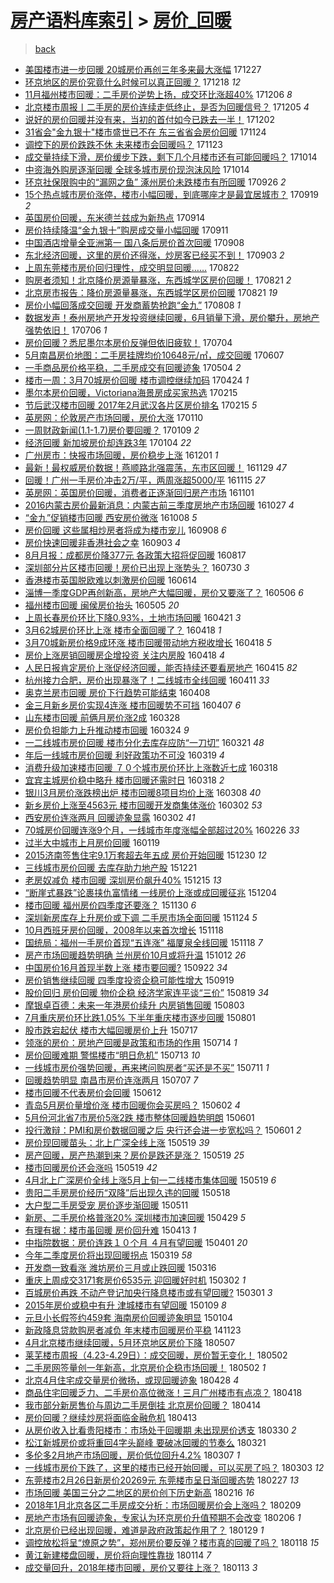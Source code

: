 [房产语料库索引](../../README.md)  > [房价_回暖](房价_回暖.md)
====
> [back](../README.md)

- [美国楼市进一步回暖 20城房价再创三年多来最大涨幅](http://jkwz.applinzi.com/ittc/7051547856240903184.html#%E7%BE%8E%E5%9B%BD%E6%A5%BC%E5%B8%82%E8%BF%9B%E4%B8%80%E6%AD%A5%E5%9B%9E%E6%9A%96+20%E5%9F%8E%E6%88%BF%E4%BB%B7%E5%86%8D%E5%88%9B%E4%B8%89%E5%B9%B4%E5%A4%9A%E6%9D%A5%E6%9C%80%E5%A4%A7%E6%B6%A8%E5%B9%85) 171227  
- [环京地区的房价究竟什么时候可以真正回暖？](http://jkwz.applinzi.com/ittc/7048349145239127057.html#%E7%8E%AF%E4%BA%AC%E5%9C%B0%E5%8C%BA%E7%9A%84%E6%88%BF%E4%BB%B7%E7%A9%B6%E7%AB%9F%E4%BB%80%E4%B9%88%E6%97%B6%E5%80%99%E5%8F%AF%E4%BB%A5%E7%9C%9F%E6%AD%A3%E5%9B%9E%E6%9A%96%EF%BC%9F) 171218 *12* 
- [11月福州楼市回暖：二手房价逆势上扬，成交环比涨超40%](http://jkwz.applinzi.com/ittc/7043907011450766352.html#11%E6%9C%88%E7%A6%8F%E5%B7%9E%E6%A5%BC%E5%B8%82%E5%9B%9E%E6%9A%96%EF%BC%9A%E4%BA%8C%E6%89%8B%E6%88%BF%E4%BB%B7%E9%80%86%E5%8A%BF%E4%B8%8A%E6%89%AC%EF%BC%8C%E6%88%90%E4%BA%A4%E7%8E%AF%E6%AF%94%E6%B6%A8%E8%B6%8540%25) 171206 *8* 
- [北京楼市周报丨二手房的房价连续走低终止，是否为回暖信号？](http://jkwz.applinzi.com/ittc/7043621787491894288.html#%E5%8C%97%E4%BA%AC%E6%A5%BC%E5%B8%82%E5%91%A8%E6%8A%A5%E4%B8%A8%E4%BA%8C%E6%89%8B%E6%88%BF%E7%9A%84%E6%88%BF%E4%BB%B7%E8%BF%9E%E7%BB%AD%E8%B5%B0%E4%BD%8E%E7%BB%88%E6%AD%A2%EF%BC%8C%E6%98%AF%E5%90%A6%E4%B8%BA%E5%9B%9E%E6%9A%96%E4%BF%A1%E5%8F%B7%EF%BC%9F) 171205 *4* 
- [说好的房价回暖并没有来，当初的首付如今已跌去一半！](http://jkwz.applinzi.com/ittc/7042539379828982801.html#%E8%AF%B4%E5%A5%BD%E7%9A%84%E6%88%BF%E4%BB%B7%E5%9B%9E%E6%9A%96%E5%B9%B6%E6%B2%A1%E6%9C%89%E6%9D%A5%EF%BC%8C%E5%BD%93%E5%88%9D%E7%9A%84%E9%A6%96%E4%BB%98%E5%A6%82%E4%BB%8A%E5%B7%B2%E8%B7%8C%E5%8E%BB%E4%B8%80%E5%8D%8A%EF%BC%81) 171202  
- [31省会&quot;金九银十&quot;楼市盛世已不在 东三省省会房价回暖](http://jkwz.applinzi.com/ittc/7039442569589687313.html#31%E7%9C%81%E4%BC%9A%26quot%3B%E9%87%91%E4%B9%9D%E9%93%B6%E5%8D%81%26quot%3B%E6%A5%BC%E5%B8%82%E7%9B%9B%E4%B8%96%E5%B7%B2%E4%B8%8D%E5%9C%A8+%E4%B8%9C%E4%B8%89%E7%9C%81%E7%9C%81%E4%BC%9A%E6%88%BF%E4%BB%B7%E5%9B%9E%E6%9A%96) 171124  
- [调控下的房价跌跌不休 未来楼市会回暖吗？](http://jkwz.applinzi.com/ittc/7039067885845087248.html#%E8%B0%83%E6%8E%A7%E4%B8%8B%E7%9A%84%E6%88%BF%E4%BB%B7%E8%B7%8C%E8%B7%8C%E4%B8%8D%E4%BC%91+%E6%9C%AA%E6%9D%A5%E6%A5%BC%E5%B8%82%E4%BC%9A%E5%9B%9E%E6%9A%96%E5%90%97%EF%BC%9F) 171123  
- [成交量持续下滑，房价缓步下跌，剩下几个月楼市还有可能回暖吗？](http://jkwz.applinzi.com/ittc/7024337933233030161.html#%E6%88%90%E4%BA%A4%E9%87%8F%E6%8C%81%E7%BB%AD%E4%B8%8B%E6%BB%91%EF%BC%8C%E6%88%BF%E4%BB%B7%E7%BC%93%E6%AD%A5%E4%B8%8B%E8%B7%8C%EF%BC%8C%E5%89%A9%E4%B8%8B%E5%87%A0%E4%B8%AA%E6%9C%88%E6%A5%BC%E5%B8%82%E8%BF%98%E6%9C%89%E5%8F%AF%E8%83%BD%E5%9B%9E%E6%9A%96%E5%90%97%EF%BC%9F) 171014  
- [中资海外购房逐渐回暖 全球多城市房价现泡沫风险](http://jkwz.applinzi.com/ittc/7024214206033953809.html#%E4%B8%AD%E8%B5%84%E6%B5%B7%E5%A4%96%E8%B4%AD%E6%88%BF%E9%80%90%E6%B8%90%E5%9B%9E%E6%9A%96+%E5%85%A8%E7%90%83%E5%A4%9A%E5%9F%8E%E5%B8%82%E6%88%BF%E4%BB%B7%E7%8E%B0%E6%B3%A1%E6%B2%AB%E9%A3%8E%E9%99%A9) 171014  
- [环京社保限购中的“漏网之鱼” 涿州房价未跌楼市有所回暖](http://jkwz.applinzi.com/ittc/7017553114998244369.html#%E7%8E%AF%E4%BA%AC%E7%A4%BE%E4%BF%9D%E9%99%90%E8%B4%AD%E4%B8%AD%E7%9A%84%E2%80%9C%E6%BC%8F%E7%BD%91%E4%B9%8B%E9%B1%BC%E2%80%9D+%E6%B6%BF%E5%B7%9E%E6%88%BF%E4%BB%B7%E6%9C%AA%E8%B7%8C%E6%A5%BC%E5%B8%82%E6%9C%89%E6%89%80%E5%9B%9E%E6%9A%96) 170926 *2* 
- [15个热点城市房价涨停，楼市小幅回暖，到底哪座才是最宜居城市？](http://jkwz.applinzi.com/ittc/7015078651652211729.html#15%E4%B8%AA%E7%83%AD%E7%82%B9%E5%9F%8E%E5%B8%82%E6%88%BF%E4%BB%B7%E6%B6%A8%E5%81%9C%EF%BC%8C%E6%A5%BC%E5%B8%82%E5%B0%8F%E5%B9%85%E5%9B%9E%E6%9A%96%EF%BC%8C%E5%88%B0%E5%BA%95%E5%93%AA%E5%BA%A7%E6%89%8D%E6%98%AF%E6%9C%80%E5%AE%9C%E5%B1%85%E5%9F%8E%E5%B8%82%EF%BC%9F) 170919 *2* 
- [英国房价回暖，东米德兰兹成为新热点](http://jkwz.applinzi.com/ittc/7013168920079631376.html#%E8%8B%B1%E5%9B%BD%E6%88%BF%E4%BB%B7%E5%9B%9E%E6%9A%96%EF%BC%8C%E4%B8%9C%E7%B1%B3%E5%BE%B7%E5%85%B0%E5%85%B9%E6%88%90%E4%B8%BA%E6%96%B0%E7%83%AD%E7%82%B9) 170914  
- [房价持续降温“金九银十”购房成交量小幅回暖](http://jkwz.applinzi.com/ittc/7012083727621162001.html#%E6%88%BF%E4%BB%B7%E6%8C%81%E7%BB%AD%E9%99%8D%E6%B8%A9%E2%80%9C%E9%87%91%E4%B9%9D%E9%93%B6%E5%8D%81%E2%80%9D%E8%B4%AD%E6%88%BF%E6%88%90%E4%BA%A4%E9%87%8F%E5%B0%8F%E5%B9%85%E5%9B%9E%E6%9A%96) 170911  
- [中国酒店增量全亚洲第一 国八条后房价首次回暖](http://jkwz.applinzi.com/ittc/7010929526975234832.html#%E4%B8%AD%E5%9B%BD%E9%85%92%E5%BA%97%E5%A2%9E%E9%87%8F%E5%85%A8%E4%BA%9A%E6%B4%B2%E7%AC%AC%E4%B8%80+%E5%9B%BD%E5%85%AB%E6%9D%A1%E5%90%8E%E6%88%BF%E4%BB%B7%E9%A6%96%E6%AC%A1%E5%9B%9E%E6%9A%96) 170908  
- [东北经济回暖，这里的房价还得涨，炒房客已经买不到！](http://jkwz.applinzi.com/ittc/7009186218791928849.html#%E4%B8%9C%E5%8C%97%E7%BB%8F%E6%B5%8E%E5%9B%9E%E6%9A%96%EF%BC%8C%E8%BF%99%E9%87%8C%E7%9A%84%E6%88%BF%E4%BB%B7%E8%BF%98%E5%BE%97%E6%B6%A8%EF%BC%8C%E7%82%92%E6%88%BF%E5%AE%A2%E5%B7%B2%E7%BB%8F%E4%B9%B0%E4%B8%8D%E5%88%B0%EF%BC%81) 170903 *2* 
- [上周东莞楼市房价回归理性，成交明显回暖……](http://jkwz.applinzi.com/ittc/7004456074579804945.html#%E4%B8%8A%E5%91%A8%E4%B8%9C%E8%8E%9E%E6%A5%BC%E5%B8%82%E6%88%BF%E4%BB%B7%E5%9B%9E%E5%BD%92%E7%90%86%E6%80%A7%EF%BC%8C%E6%88%90%E4%BA%A4%E6%98%8E%E6%98%BE%E5%9B%9E%E6%9A%96%E2%80%A6%E2%80%A6) 170822  
- [购房者须知！北京降价房源量暴涨，东西城学区房价回暖！](http://jkwz.applinzi.com/ittc/7004369743421899792.html#%E8%B4%AD%E6%88%BF%E8%80%85%E9%A1%BB%E7%9F%A5%EF%BC%81%E5%8C%97%E4%BA%AC%E9%99%8D%E4%BB%B7%E6%88%BF%E6%BA%90%E9%87%8F%E6%9A%B4%E6%B6%A8%EF%BC%8C%E4%B8%9C%E8%A5%BF%E5%9F%8E%E5%AD%A6%E5%8C%BA%E6%88%BF%E4%BB%B7%E5%9B%9E%E6%9A%96%EF%BC%81) 170821 *2* 
- [北京房市报告：降价房源量暴涨，东西城学区房价回暖](http://jkwz.applinzi.com/ittc/7004369195423499281.html#%E5%8C%97%E4%BA%AC%E6%88%BF%E5%B8%82%E6%8A%A5%E5%91%8A%EF%BC%9A%E9%99%8D%E4%BB%B7%E6%88%BF%E6%BA%90%E9%87%8F%E6%9A%B4%E6%B6%A8%EF%BC%8C%E4%B8%9C%E8%A5%BF%E5%9F%8E%E5%AD%A6%E5%8C%BA%E6%88%BF%E4%BB%B7%E5%9B%9E%E6%9A%96) 170821 *19* 
- [房价小幅回落成交回暖 开发商蓄势抢跑“金九”](http://jkwz.applinzi.com/ittc/6999498513380279313.html#%E6%88%BF%E4%BB%B7%E5%B0%8F%E5%B9%85%E5%9B%9E%E8%90%BD%E6%88%90%E4%BA%A4%E5%9B%9E%E6%9A%96+%E5%BC%80%E5%8F%91%E5%95%86%E8%93%84%E5%8A%BF%E6%8A%A2%E8%B7%91%E2%80%9C%E9%87%91%E4%B9%9D%E2%80%9D) 170808 *1* 
- [数据发声！泰州房地产开发投资继续回暖，6月销量下滑，房价攀升，房地产强势依旧！](http://jkwz.applinzi.com/ittc/6987232786959041540.html#%E6%95%B0%E6%8D%AE%E5%8F%91%E5%A3%B0%EF%BC%81%E6%B3%B0%E5%B7%9E%E6%88%BF%E5%9C%B0%E4%BA%A7%E5%BC%80%E5%8F%91%E6%8A%95%E8%B5%84%E7%BB%A7%E7%BB%AD%E5%9B%9E%E6%9A%96%EF%BC%8C6%E6%9C%88%E9%94%80%E9%87%8F%E4%B8%8B%E6%BB%91%EF%BC%8C%E6%88%BF%E4%BB%B7%E6%94%80%E5%8D%87%EF%BC%8C%E6%88%BF%E5%9C%B0%E4%BA%A7%E5%BC%BA%E5%8A%BF%E4%BE%9D%E6%97%A7%EF%BC%81) 170706 *1* 
- [房价回暖？悉尼墨尔本房价反弹但依旧疲软！](http://jkwz.applinzi.com/ittc/6986407889542317061.html#%E6%88%BF%E4%BB%B7%E5%9B%9E%E6%9A%96%EF%BC%9F%E6%82%89%E5%B0%BC%E5%A2%A8%E5%B0%94%E6%9C%AC%E6%88%BF%E4%BB%B7%E5%8F%8D%E5%BC%B9%E4%BD%86%E4%BE%9D%E6%97%A7%E7%96%B2%E8%BD%AF%EF%BC%81) 170704  
- [5月南昌房价地图：二手房挂牌均价10648元/㎡，成交回暖](http://jkwz.applinzi.com/ittc/6976353580716917765.html#5%E6%9C%88%E5%8D%97%E6%98%8C%E6%88%BF%E4%BB%B7%E5%9C%B0%E5%9B%BE%EF%BC%9A%E4%BA%8C%E6%89%8B%E6%88%BF%E6%8C%82%E7%89%8C%E5%9D%87%E4%BB%B710648%E5%85%83%2F%E3%8E%A1%EF%BC%8C%E6%88%90%E4%BA%A4%E5%9B%9E%E6%9A%96) 170607  
- [一手商品房价格平稳，二手房成交有回暖迹象](http://jkwz.applinzi.com/ittc/6963744942399685637.html#%E4%B8%80%E6%89%8B%E5%95%86%E5%93%81%E6%88%BF%E4%BB%B7%E6%A0%BC%E5%B9%B3%E7%A8%B3%EF%BC%8C%E4%BA%8C%E6%89%8B%E6%88%BF%E6%88%90%E4%BA%A4%E6%9C%89%E5%9B%9E%E6%9A%96%E8%BF%B9%E8%B1%A1) 170504 *2* 
- [楼市一周：3月70城房价回暖 楼市调控继续加码](http://jkwz.applinzi.com/ittc/6960045680969122820.html#%E6%A5%BC%E5%B8%82%E4%B8%80%E5%91%A8%EF%BC%9A3%E6%9C%8870%E5%9F%8E%E6%88%BF%E4%BB%B7%E5%9B%9E%E6%9A%96+%E6%A5%BC%E5%B8%82%E8%B0%83%E6%8E%A7%E7%BB%A7%E7%BB%AD%E5%8A%A0%E7%A0%81) 170424 *1* 
- [墨尔本房价回暖，Victoriana海景房成买家热选](http://jkwz.applinzi.com/ittc/6934914781353083908.html#%E5%A2%A8%E5%B0%94%E6%9C%AC%E6%88%BF%E4%BB%B7%E5%9B%9E%E6%9A%96%EF%BC%8CVictoriana%E6%B5%B7%E6%99%AF%E6%88%BF%E6%88%90%E4%B9%B0%E5%AE%B6%E7%83%AD%E9%80%89) 170215  
- [节后武汉楼市回暖 2017年2月武汉各片区房价排名](http://jkwz.applinzi.com/ittc/6934892941742179332.html#%E8%8A%82%E5%90%8E%E6%AD%A6%E6%B1%89%E6%A5%BC%E5%B8%82%E5%9B%9E%E6%9A%96+2017%E5%B9%B42%E6%9C%88%E6%AD%A6%E6%B1%89%E5%90%84%E7%89%87%E5%8C%BA%E6%88%BF%E4%BB%B7%E6%8E%92%E5%90%8D) 170215 *5* 
- [英房网：伦敦房产市场回暖，房价大涨](http://jkwz.applinzi.com/ittc/6921558246543590404.html#%E8%8B%B1%E6%88%BF%E7%BD%91%EF%BC%9A%E4%BC%A6%E6%95%A6%E6%88%BF%E4%BA%A7%E5%B8%82%E5%9C%BA%E5%9B%9E%E6%9A%96%EF%BC%8C%E6%88%BF%E4%BB%B7%E5%A4%A7%E6%B6%A8) 170110  
- [一周财政新闻(1.1-1.7)房价要回暖？](http://jkwz.applinzi.com/ittc/6921086339180397573.html#%E4%B8%80%E5%91%A8%E8%B4%A2%E6%94%BF%E6%96%B0%E9%97%BB%281.1-1.7%29%E6%88%BF%E4%BB%B7%E8%A6%81%E5%9B%9E%E6%9A%96%EF%BC%9F) 170109 *2* 
- [经济回暖 新加坡房价却连跌3年](http://jkwz.applinzi.com/ittc/6919130237823878148.html#%E7%BB%8F%E6%B5%8E%E5%9B%9E%E6%9A%96+%E6%96%B0%E5%8A%A0%E5%9D%A1%E6%88%BF%E4%BB%B7%E5%8D%B4%E8%BF%9E%E8%B7%8C3%E5%B9%B4) 170104 *22* 
- [广州房市：快报市场回暖，房价稳步上涨](http://jkwz.applinzi.com/ittc/6906711604191560709.html#%E5%B9%BF%E5%B7%9E%E6%88%BF%E5%B8%82%EF%BC%9A%E5%BF%AB%E6%8A%A5%E5%B8%82%E5%9C%BA%E5%9B%9E%E6%9A%96%EF%BC%8C%E6%88%BF%E4%BB%B7%E7%A8%B3%E6%AD%A5%E4%B8%8A%E6%B6%A8) 161201 *1* 
- [最新！最权威房价数据！燕顺路北强震荡，东市区回暖！](http://jkwz.applinzi.com/ittc/6905856789072856069.html#%E6%9C%80%E6%96%B0%EF%BC%81%E6%9C%80%E6%9D%83%E5%A8%81%E6%88%BF%E4%BB%B7%E6%95%B0%E6%8D%AE%EF%BC%81%E7%87%95%E9%A1%BA%E8%B7%AF%E5%8C%97%E5%BC%BA%E9%9C%87%E8%8D%A1%EF%BC%8C%E4%B8%9C%E5%B8%82%E5%8C%BA%E5%9B%9E%E6%9A%96%EF%BC%81) 161129 *47* 
- [回暖！广州一手房价冲击2万/平，两周涨超5000/平](http://jkwz.applinzi.com/ittc/6900649604017554437.html#%E5%9B%9E%E6%9A%96%EF%BC%81%E5%B9%BF%E5%B7%9E%E4%B8%80%E6%89%8B%E6%88%BF%E4%BB%B7%E5%86%B2%E5%87%BB2%E4%B8%87%2F%E5%B9%B3%EF%BC%8C%E4%B8%A4%E5%91%A8%E6%B6%A8%E8%B6%855000%2F%E5%B9%B3) 161115 *27* 
- [英房网：英国房价回暖，消费者正逐渐回归房产市场](http://jkwz.applinzi.com/ittc/6895467285669479429.html#%E8%8B%B1%E6%88%BF%E7%BD%91%EF%BC%9A%E8%8B%B1%E5%9B%BD%E6%88%BF%E4%BB%B7%E5%9B%9E%E6%9A%96%EF%BC%8C%E6%B6%88%E8%B4%B9%E8%80%85%E6%AD%A3%E9%80%90%E6%B8%90%E5%9B%9E%E5%BD%92%E6%88%BF%E4%BA%A7%E5%B8%82%E5%9C%BA) 161101  
- [2016内蒙古房价最新消息：内蒙古前三季度房地产市场回暖](http://jkwz.applinzi.com/ittc/6893730758887212036.html#2016%E5%86%85%E8%92%99%E5%8F%A4%E6%88%BF%E4%BB%B7%E6%9C%80%E6%96%B0%E6%B6%88%E6%81%AF%EF%BC%9A%E5%86%85%E8%92%99%E5%8F%A4%E5%89%8D%E4%B8%89%E5%AD%A3%E5%BA%A6%E6%88%BF%E5%9C%B0%E4%BA%A7%E5%B8%82%E5%9C%BA%E5%9B%9E%E6%9A%96) 161027 *4* 
- [“金九”促销楼市回暖 西安房价微涨](http://jkwz.applinzi.com/ittc/6886505253498782725.html#%E2%80%9C%E9%87%91%E4%B9%9D%E2%80%9D%E4%BF%83%E9%94%80%E6%A5%BC%E5%B8%82%E5%9B%9E%E6%9A%96+%E8%A5%BF%E5%AE%89%E6%88%BF%E4%BB%B7%E5%BE%AE%E6%B6%A8) 161008 *5* 
- [房价回暖 这些属相炒房者将成为楼市宠儿](http://jkwz.applinzi.com/ittc/6875401589807907844.html#%E6%88%BF%E4%BB%B7%E5%9B%9E%E6%9A%96+%E8%BF%99%E4%BA%9B%E5%B1%9E%E7%9B%B8%E7%82%92%E6%88%BF%E8%80%85%E5%B0%86%E6%88%90%E4%B8%BA%E6%A5%BC%E5%B8%82%E5%AE%A0%E5%84%BF) 160908 *6* 
- [房价快速回暖非香港社会之幸](http://jkwz.applinzi.com/ittc/6873450404385391620.html#%E6%88%BF%E4%BB%B7%E5%BF%AB%E9%80%9F%E5%9B%9E%E6%9A%96%E9%9D%9E%E9%A6%99%E6%B8%AF%E7%A4%BE%E4%BC%9A%E4%B9%8B%E5%B9%B8) 160903 *4* 
- [8月月报：成都房价降377元 各政策大招将促回暖](http://jkwz.applinzi.com/ittc/6739946333860054021.html#8%E6%9C%88%E6%9C%88%E6%8A%A5%EF%BC%9A%E6%88%90%E9%83%BD%E6%88%BF%E4%BB%B7%E9%99%8D377%E5%85%83+%E5%90%84%E6%94%BF%E7%AD%96%E5%A4%A7%E6%8B%9B%E5%B0%86%E4%BF%83%E5%9B%9E%E6%9A%96) 160817  
- [深圳部分片区楼市回暖！房价已出现上涨势头？](http://jkwz.applinzi.com/ittc/6860711104212370436.html#%E6%B7%B1%E5%9C%B3%E9%83%A8%E5%88%86%E7%89%87%E5%8C%BA%E6%A5%BC%E5%B8%82%E5%9B%9E%E6%9A%96%EF%BC%81%E6%88%BF%E4%BB%B7%E5%B7%B2%E5%87%BA%E7%8E%B0%E4%B8%8A%E6%B6%A8%E5%8A%BF%E5%A4%B4%EF%BC%9F) 160730 *3* 
- [香港楼市英国脱欧难以刺激房价回暖](http://jkwz.applinzi.com/ittc/6843615023431418884.html#%E9%A6%99%E6%B8%AF%E6%A5%BC%E5%B8%82%E8%8B%B1%E5%9B%BD%E8%84%B1%E6%AC%A7%E9%9A%BE%E4%BB%A5%E5%88%BA%E6%BF%80%E6%88%BF%E4%BB%B7%E5%9B%9E%E6%9A%96) 160614  
- [淄博一季度GDP再创新高，房地产大幅回暖，房价又要涨了？](http://jkwz.applinzi.com/ittc/6828938983983547396.html#%E6%B7%84%E5%8D%9A%E4%B8%80%E5%AD%A3%E5%BA%A6GDP%E5%86%8D%E5%88%9B%E6%96%B0%E9%AB%98%EF%BC%8C%E6%88%BF%E5%9C%B0%E4%BA%A7%E5%A4%A7%E5%B9%85%E5%9B%9E%E6%9A%96%EF%BC%8C%E6%88%BF%E4%BB%B7%E5%8F%88%E8%A6%81%E6%B6%A8%E4%BA%86%EF%BC%9F) 160506 *6* 
- [福州楼市回暖 闽侯房价抬头](http://jkwz.applinzi.com/ittc/6828663272097973253.html#%E7%A6%8F%E5%B7%9E%E6%A5%BC%E5%B8%82%E5%9B%9E%E6%9A%96+%E9%97%BD%E4%BE%AF%E6%88%BF%E4%BB%B7%E6%8A%AC%E5%A4%B4) 160505 *20* 
- [上周长春房价环比下降0.93%，土地市场回暖](http://jkwz.applinzi.com/ittc/6823466495182898181.html#%E4%B8%8A%E5%91%A8%E9%95%BF%E6%98%A5%E6%88%BF%E4%BB%B7%E7%8E%AF%E6%AF%94%E4%B8%8B%E9%99%8D0.93%25%EF%BC%8C%E5%9C%9F%E5%9C%B0%E5%B8%82%E5%9C%BA%E5%9B%9E%E6%9A%96) 160421 *3* 
- [3月62城房价环比上涨  楼市全面回暖了？](http://jkwz.applinzi.com/ittc/6822513204571669509.html#3%E6%9C%8862%E5%9F%8E%E6%88%BF%E4%BB%B7%E7%8E%AF%E6%AF%94%E4%B8%8A%E6%B6%A8++%E6%A5%BC%E5%B8%82%E5%85%A8%E9%9D%A2%E5%9B%9E%E6%9A%96%E4%BA%86%EF%BC%9F) 160418 *1* 
- [3月70城新房价格9成环涨 楼市回暖带动地方税收增长](http://jkwz.applinzi.com/ittc/6822456456808760324.html#3%E6%9C%8870%E5%9F%8E%E6%96%B0%E6%88%BF%E4%BB%B7%E6%A0%BC9%E6%88%90%E7%8E%AF%E6%B6%A8+%E6%A5%BC%E5%B8%82%E5%9B%9E%E6%9A%96%E5%B8%A6%E5%8A%A8%E5%9C%B0%E6%96%B9%E7%A8%8E%E6%94%B6%E5%A2%9E%E9%95%BF) 160418 *5* 
- [房价上涨房销回暖房企增投资 关注内房股](http://jkwz.applinzi.com/ittc/6822374852019094533.html#%E6%88%BF%E4%BB%B7%E4%B8%8A%E6%B6%A8%E6%88%BF%E9%94%80%E5%9B%9E%E6%9A%96%E6%88%BF%E4%BC%81%E5%A2%9E%E6%8A%95%E8%B5%84+%E5%85%B3%E6%B3%A8%E5%86%85%E6%88%BF%E8%82%A1) 160418 *4* 
- [人民日报肯定房价上涨促经济回暖，能否持续还要看房地产](http://jkwz.applinzi.com/ittc/6820952717744669700.html#%E4%BA%BA%E6%B0%91%E6%97%A5%E6%8A%A5%E8%82%AF%E5%AE%9A%E6%88%BF%E4%BB%B7%E4%B8%8A%E6%B6%A8%E4%BF%83%E7%BB%8F%E6%B5%8E%E5%9B%9E%E6%9A%96%EF%BC%8C%E8%83%BD%E5%90%A6%E6%8C%81%E7%BB%AD%E8%BF%98%E8%A6%81%E7%9C%8B%E6%88%BF%E5%9C%B0%E4%BA%A7) 160415 *82* 
- [杭州接力合肥，房价出现暴涨了！二线城市全线回暖](http://jkwz.applinzi.com/ittc/6819724910972634116.html#%E6%9D%AD%E5%B7%9E%E6%8E%A5%E5%8A%9B%E5%90%88%E8%82%A5%EF%BC%8C%E6%88%BF%E4%BB%B7%E5%87%BA%E7%8E%B0%E6%9A%B4%E6%B6%A8%E4%BA%86%EF%BC%81%E4%BA%8C%E7%BA%BF%E5%9F%8E%E5%B8%82%E5%85%A8%E7%BA%BF%E5%9B%9E%E6%9A%96) 160411 *33* 
- [奥克兰房市回暖 房价下行趋势可能结束](http://jkwz.applinzi.com/ittc/6818658632937767940.html#%E5%A5%A5%E5%85%8B%E5%85%B0%E6%88%BF%E5%B8%82%E5%9B%9E%E6%9A%96+%E6%88%BF%E4%BB%B7%E4%B8%8B%E8%A1%8C%E8%B6%8B%E5%8A%BF%E5%8F%AF%E8%83%BD%E7%BB%93%E6%9D%9F) 160408  
- [金三月新乡房价实现4连涨 楼市回暖势不可挡](http://jkwz.applinzi.com/ittc/6818268563898893316.html#%E9%87%91%E4%B8%89%E6%9C%88%E6%96%B0%E4%B9%A1%E6%88%BF%E4%BB%B7%E5%AE%9E%E7%8E%B04%E8%BF%9E%E6%B6%A8+%E6%A5%BC%E5%B8%82%E5%9B%9E%E6%9A%96%E5%8A%BF%E4%B8%8D%E5%8F%AF%E6%8C%A1) 160407 *6* 
- [山东楼市回暖 前俩月房价涨2成](http://jkwz.applinzi.com/ittc/6814702341034869765.html#%E5%B1%B1%E4%B8%9C%E6%A5%BC%E5%B8%82%E5%9B%9E%E6%9A%96+%E5%89%8D%E4%BF%A9%E6%9C%88%E6%88%BF%E4%BB%B7%E6%B6%A82%E6%88%90) 160328  
- [房价负担能力上升推动楼市回暖](http://jkwz.applinzi.com/ittc/6813143768836342789.html#%E6%88%BF%E4%BB%B7%E8%B4%9F%E6%8B%85%E8%83%BD%E5%8A%9B%E4%B8%8A%E5%8D%87%E6%8E%A8%E5%8A%A8%E6%A5%BC%E5%B8%82%E5%9B%9E%E6%9A%96) 160324 *9* 
- [一二线城市房价回暖 楼市分化去库存应防“一刀切”](http://jkwz.applinzi.com/ittc/6811837791990187013.html#%E4%B8%80%E4%BA%8C%E7%BA%BF%E5%9F%8E%E5%B8%82%E6%88%BF%E4%BB%B7%E5%9B%9E%E6%9A%96+%E6%A5%BC%E5%B8%82%E5%88%86%E5%8C%96%E5%8E%BB%E5%BA%93%E5%AD%98%E5%BA%94%E9%98%B2%E2%80%9C%E4%B8%80%E5%88%80%E5%88%87%E2%80%9D) 160321 *48* 
- [年后一线城市房价回暖 利好政策功不可没](http://jkwz.applinzi.com/ittc/6811374499245065220.html#%E5%B9%B4%E5%90%8E%E4%B8%80%E7%BA%BF%E5%9F%8E%E5%B8%82%E6%88%BF%E4%BB%B7%E5%9B%9E%E6%9A%96+%E5%88%A9%E5%A5%BD%E6%94%BF%E7%AD%96%E5%8A%9F%E4%B8%8D%E5%8F%AF%E6%B2%A1) 160319 *4* 
- [消费升级加速楼市回暖 ７０个城市房价环比上涨数近七成](http://jkwz.applinzi.com/ittc/6810982404604822532.html#%E6%B6%88%E8%B4%B9%E5%8D%87%E7%BA%A7%E5%8A%A0%E9%80%9F%E6%A5%BC%E5%B8%82%E5%9B%9E%E6%9A%96+%EF%BC%97%EF%BC%90%E4%B8%AA%E5%9F%8E%E5%B8%82%E6%88%BF%E4%BB%B7%E7%8E%AF%E6%AF%94%E4%B8%8A%E6%B6%A8%E6%95%B0%E8%BF%91%E4%B8%83%E6%88%90) 160318  
- [宜宾主城房价稳中略升 楼市回暖还需时日](http://jkwz.applinzi.com/ittc/6810834186311042052.html#%E5%AE%9C%E5%AE%BE%E4%B8%BB%E5%9F%8E%E6%88%BF%E4%BB%B7%E7%A8%B3%E4%B8%AD%E7%95%A5%E5%8D%87+%E6%A5%BC%E5%B8%82%E5%9B%9E%E6%9A%96%E8%BF%98%E9%9C%80%E6%97%B6%E6%97%A5) 160318 *2* 
- [银川3月房价涨跌榜出炉 楼市回暖8项目均价上涨](http://jkwz.applinzi.com/ittc/6807260991922373637.html#%E9%93%B6%E5%B7%9D3%E6%9C%88%E6%88%BF%E4%BB%B7%E6%B6%A8%E8%B7%8C%E6%A6%9C%E5%87%BA%E7%82%89+%E6%A5%BC%E5%B8%82%E5%9B%9E%E6%9A%968%E9%A1%B9%E7%9B%AE%E5%9D%87%E4%BB%B7%E4%B8%8A%E6%B6%A8) 160308 *40* 
- [新乡房价上涨至4563元 楼市回暖开发商集体涨价](http://jkwz.applinzi.com/ittc/6805037151771165700.html#%E6%96%B0%E4%B9%A1%E6%88%BF%E4%BB%B7%E4%B8%8A%E6%B6%A8%E8%87%B34563%E5%85%83+%E6%A5%BC%E5%B8%82%E5%9B%9E%E6%9A%96%E5%BC%80%E5%8F%91%E5%95%86%E9%9B%86%E4%BD%93%E6%B6%A8%E4%BB%B7) 160302 *53* 
- [西安房价连涨两月 回暖迹象显露](http://jkwz.applinzi.com/ittc/6804801271856890885.html#%E8%A5%BF%E5%AE%89%E6%88%BF%E4%BB%B7%E8%BF%9E%E6%B6%A8%E4%B8%A4%E6%9C%88+%E5%9B%9E%E6%9A%96%E8%BF%B9%E8%B1%A1%E6%98%BE%E9%9C%B2) 160302 *41* 
- [70城房价回暖连涨9个月，一线城市年度涨幅全部超过20%](http://jkwz.applinzi.com/ittc/6803096247019766788.html#70%E5%9F%8E%E6%88%BF%E4%BB%B7%E5%9B%9E%E6%9A%96%E8%BF%9E%E6%B6%A89%E4%B8%AA%E6%9C%88%EF%BC%8C%E4%B8%80%E7%BA%BF%E5%9F%8E%E5%B8%82%E5%B9%B4%E5%BA%A6%E6%B6%A8%E5%B9%85%E5%85%A8%E9%83%A8%E8%B6%85%E8%BF%8720%25) 160226 *33* 
- [过半大中城市上月房价回暖](http://jkwz.applinzi.com/ittc/6788932014862500868.html#%E8%BF%87%E5%8D%8A%E5%A4%A7%E4%B8%AD%E5%9F%8E%E5%B8%82%E4%B8%8A%E6%9C%88%E6%88%BF%E4%BB%B7%E5%9B%9E%E6%9A%96) 160119  
- [2015济南签售住宅9.1万套超去年五成 房价开始回暖](http://jkwz.applinzi.com/ittc/6781504297401582597.html#2015%E6%B5%8E%E5%8D%97%E7%AD%BE%E5%94%AE%E4%BD%8F%E5%AE%859.1%E4%B8%87%E5%A5%97%E8%B6%85%E5%8E%BB%E5%B9%B4%E4%BA%94%E6%88%90+%E6%88%BF%E4%BB%B7%E5%BC%80%E5%A7%8B%E5%9B%9E%E6%9A%96) 151230 *12* 
- [三线城市房价回暖 去库存助力地产股](http://jkwz.applinzi.com/ittc/6778213547075191813.html#%E4%B8%89%E7%BA%BF%E5%9F%8E%E5%B8%82%E6%88%BF%E4%BB%B7%E5%9B%9E%E6%9A%96+%E5%8E%BB%E5%BA%93%E5%AD%98%E5%8A%A9%E5%8A%9B%E5%9C%B0%E4%BA%A7%E8%82%A1) 151221  
- [老房奴减负 楼市回暖 深圳房价飙升40%](http://jkwz.applinzi.com/ittc/6776079202956870660.html#%E8%80%81%E6%88%BF%E5%A5%B4%E5%87%8F%E8%B4%9F+%E6%A5%BC%E5%B8%82%E5%9B%9E%E6%9A%96+%E6%B7%B1%E5%9C%B3%E6%88%BF%E4%BB%B7%E9%A3%99%E5%8D%8740%25) 151215 *13* 
- [“断崖式暴跌”论裹挟仇富情绪 一线房价上涨或成回暖征兆](http://jkwz.applinzi.com/ittc/6772053775959458820.html#%E2%80%9C%E6%96%AD%E5%B4%96%E5%BC%8F%E6%9A%B4%E8%B7%8C%E2%80%9D%E8%AE%BA%E8%A3%B9%E6%8C%9F%E4%BB%87%E5%AF%8C%E6%83%85%E7%BB%AA+%E4%B8%80%E7%BA%BF%E6%88%BF%E4%BB%B7%E4%B8%8A%E6%B6%A8%E6%88%96%E6%88%90%E5%9B%9E%E6%9A%96%E5%BE%81%E5%85%86) 151204  
- [楼市回暖 福州房价四季度还要涨？](http://jkwz.applinzi.com/ittc/6770398304999572485.html#%E6%A5%BC%E5%B8%82%E5%9B%9E%E6%9A%96+%E7%A6%8F%E5%B7%9E%E6%88%BF%E4%BB%B7%E5%9B%9B%E5%AD%A3%E5%BA%A6%E8%BF%98%E8%A6%81%E6%B6%A8%EF%BC%9F) 151130 *6* 
- [深圳新房库存上升房价或下调 二手房市场全面回暖](http://jkwz.applinzi.com/ittc/6768196624576939012.html#%E6%B7%B1%E5%9C%B3%E6%96%B0%E6%88%BF%E5%BA%93%E5%AD%98%E4%B8%8A%E5%8D%87%E6%88%BF%E4%BB%B7%E6%88%96%E4%B8%8B%E8%B0%83+%E4%BA%8C%E6%89%8B%E6%88%BF%E5%B8%82%E5%9C%BA%E5%85%A8%E9%9D%A2%E5%9B%9E%E6%9A%96) 151124 *5* 
- [10月西班牙房价回暖，2008年以来首次增长](http://jkwz.applinzi.com/ittc/6766079453696623621.html#10%E6%9C%88%E8%A5%BF%E7%8F%AD%E7%89%99%E6%88%BF%E4%BB%B7%E5%9B%9E%E6%9A%96%EF%BC%8C2008%E5%B9%B4%E4%BB%A5%E6%9D%A5%E9%A6%96%E6%AC%A1%E5%A2%9E%E9%95%BF) 151118  
- [国统局：福州一手房价首现“五连涨” 福厦泉全线回暖](http://jkwz.applinzi.com/ittc/6765956601215452164.html#%E5%9B%BD%E7%BB%9F%E5%B1%80%EF%BC%9A%E7%A6%8F%E5%B7%9E%E4%B8%80%E6%89%8B%E6%88%BF%E4%BB%B7%E9%A6%96%E7%8E%B0%E2%80%9C%E4%BA%94%E8%BF%9E%E6%B6%A8%E2%80%9D+%E7%A6%8F%E5%8E%A6%E6%B3%89%E5%85%A8%E7%BA%BF%E5%9B%9E%E6%9A%96) 151118 *7* 
- [房产市场回暖趋势明确 兰州房价10月或将升温](http://jkwz.applinzi.com/ittc/6752247867520304132.html#%E6%88%BF%E4%BA%A7%E5%B8%82%E5%9C%BA%E5%9B%9E%E6%9A%96%E8%B6%8B%E5%8A%BF%E6%98%8E%E7%A1%AE+%E5%85%B0%E5%B7%9E%E6%88%BF%E4%BB%B710%E6%9C%88%E6%88%96%E5%B0%86%E5%8D%87%E6%B8%A9) 151012 *26* 
- [中国房价16月首现半数上涨 楼市要回暖?](http://jkwz.applinzi.com/ittc/6745002253397296132.html#%E4%B8%AD%E5%9B%BD%E6%88%BF%E4%BB%B716%E6%9C%88%E9%A6%96%E7%8E%B0%E5%8D%8A%E6%95%B0%E4%B8%8A%E6%B6%A8+%E6%A5%BC%E5%B8%82%E8%A6%81%E5%9B%9E%E6%9A%96%3F) 150922 *34* 
- [房价销售继续回暖 四季度投资企稳可能性增大](http://jkwz.applinzi.com/ittc/6743825316393321476.html#%E6%88%BF%E4%BB%B7%E9%94%80%E5%94%AE%E7%BB%A7%E7%BB%AD%E5%9B%9E%E6%9A%96+%E5%9B%9B%E5%AD%A3%E5%BA%A6%E6%8A%95%E8%B5%84%E4%BC%81%E7%A8%B3%E5%8F%AF%E8%83%BD%E6%80%A7%E5%A2%9E%E5%A4%A7) 150919  
- [股价回归 房价回暖 物价企稳 经济学家连平谈“三价”](http://jkwz.applinzi.com/ittc/547650615731687628.html#%E8%82%A1%E4%BB%B7%E5%9B%9E%E5%BD%92+%E6%88%BF%E4%BB%B7%E5%9B%9E%E6%9A%96+%E7%89%A9%E4%BB%B7%E4%BC%81%E7%A8%B3+%E7%BB%8F%E6%B5%8E%E5%AD%A6%E5%AE%B6%E8%BF%9E%E5%B9%B3%E8%B0%88%E2%80%9C%E4%B8%89%E4%BB%B7%E2%80%9D) 150819 *34* 
- [摩银卓百德：未来一年港房价续升 内房销售回暖](http://jkwz.applinzi.com/ittc/547650615533052967.html#%E6%91%A9%E9%93%B6%E5%8D%93%E7%99%BE%E5%BE%B7%EF%BC%9A%E6%9C%AA%E6%9D%A5%E4%B8%80%E5%B9%B4%E6%B8%AF%E6%88%BF%E4%BB%B7%E7%BB%AD%E5%8D%87+%E5%86%85%E6%88%BF%E9%94%80%E5%94%AE%E5%9B%9E%E6%9A%96) 150803  
- [7月重庆房价环比跌1.05% 下半年重庆楼市逐步回暖](http://jkwz.applinzi.com/ittc/547650611425636157.html#7%E6%9C%88%E9%87%8D%E5%BA%86%E6%88%BF%E4%BB%B7%E7%8E%AF%E6%AF%94%E8%B7%8C1.05%25+%E4%B8%8B%E5%8D%8A%E5%B9%B4%E9%87%8D%E5%BA%86%E6%A5%BC%E5%B8%82%E9%80%90%E6%AD%A5%E5%9B%9E%E6%9A%96) 150801  
- [股市跌宕起伏 楼市大幅回暖房价上升](http://jkwz.applinzi.com/ittc/547650615081481379.html#%E8%82%A1%E5%B8%82%E8%B7%8C%E5%AE%95%E8%B5%B7%E4%BC%8F+%E6%A5%BC%E5%B8%82%E5%A4%A7%E5%B9%85%E5%9B%9E%E6%9A%96%E6%88%BF%E4%BB%B7%E4%B8%8A%E5%8D%87) 150717  
- [领涨的房价：房地产回暖是政策和市场的作用](http://jkwz.applinzi.com/ittc/547650614955882910.html#%E9%A2%86%E6%B6%A8%E7%9A%84%E6%88%BF%E4%BB%B7%EF%BC%9A%E6%88%BF%E5%9C%B0%E4%BA%A7%E5%9B%9E%E6%9A%96%E6%98%AF%E6%94%BF%E7%AD%96%E5%92%8C%E5%B8%82%E5%9C%BA%E7%9A%84%E4%BD%9C%E7%94%A8) 150714 *1* 
- [房价回暖难期 警惕楼市“明日危机”](http://jkwz.applinzi.com/ittc/547650614945121676.html#%E6%88%BF%E4%BB%B7%E5%9B%9E%E6%9A%96%E9%9A%BE%E6%9C%9F+%E8%AD%A6%E6%83%95%E6%A5%BC%E5%B8%82%E2%80%9C%E6%98%8E%E6%97%A5%E5%8D%B1%E6%9C%BA%E2%80%9D) 150713 *10* 
- [一线城市房价强势回暖，再来拷问购房者“买还是不买”](http://jkwz.applinzi.com/ittc/547650614938801809.html#%E4%B8%80%E7%BA%BF%E5%9F%8E%E5%B8%82%E6%88%BF%E4%BB%B7%E5%BC%BA%E5%8A%BF%E5%9B%9E%E6%9A%96%EF%BC%8C%E5%86%8D%E6%9D%A5%E6%8B%B7%E9%97%AE%E8%B4%AD%E6%88%BF%E8%80%85%E2%80%9C%E4%B9%B0%E8%BF%98%E6%98%AF%E4%B8%8D%E4%B9%B0%E2%80%9D) 150711 *1* 
- [回暖趋势明显 南昌市房价连涨两月](http://jkwz.applinzi.com/ittc/547650611424628438.html#%E5%9B%9E%E6%9A%96%E8%B6%8B%E5%8A%BF%E6%98%8E%E6%98%BE+%E5%8D%97%E6%98%8C%E5%B8%82%E6%88%BF%E4%BB%B7%E8%BF%9E%E6%B6%A8%E4%B8%A4%E6%9C%88) 150707 *7* 
- [楼市回暖不代表房价会回暖](http://jkwz.applinzi.com/ittc/547650611422502488.html#%E6%A5%BC%E5%B8%82%E5%9B%9E%E6%9A%96%E4%B8%8D%E4%BB%A3%E8%A1%A8%E6%88%BF%E4%BB%B7%E4%BC%9A%E5%9B%9E%E6%9A%96) 150612  
- [青岛5月房价量增价涨 楼市回暖你会买房吗？](http://jkwz.applinzi.com/ittc/547650611413568650.html#%E9%9D%92%E5%B2%9B5%E6%9C%88%E6%88%BF%E4%BB%B7%E9%87%8F%E5%A2%9E%E4%BB%B7%E6%B6%A8+%E6%A5%BC%E5%B8%82%E5%9B%9E%E6%9A%96%E4%BD%A0%E4%BC%9A%E4%B9%B0%E6%88%BF%E5%90%97%EF%BC%9F) 150602 *4* 
- [5月份河北省7市房价5涨2跌 楼市整体回暖趋势明朗](http://jkwz.applinzi.com/ittc/547650611411320217.html#5%E6%9C%88%E4%BB%BD%E6%B2%B3%E5%8C%97%E7%9C%817%E5%B8%82%E6%88%BF%E4%BB%B75%E6%B6%A82%E8%B7%8C+%E6%A5%BC%E5%B8%82%E6%95%B4%E4%BD%93%E5%9B%9E%E6%9A%96%E8%B6%8B%E5%8A%BF%E6%98%8E%E6%9C%97) 150601  
- [投行激辩：PMI和房价数据回暖之后 央行还会进一步宽松吗？](http://jkwz.applinzi.com/ittc/547650611417361626.html#%E6%8A%95%E8%A1%8C%E6%BF%80%E8%BE%A9%EF%BC%9APMI%E5%92%8C%E6%88%BF%E4%BB%B7%E6%95%B0%E6%8D%AE%E5%9B%9E%E6%9A%96%E4%B9%8B%E5%90%8E+%E5%A4%AE%E8%A1%8C%E8%BF%98%E4%BC%9A%E8%BF%9B%E4%B8%80%E6%AD%A5%E5%AE%BD%E6%9D%BE%E5%90%97%EF%BC%9F) 150601 *2* 
- [房价现回暖苗头：北上广深全线上涨](http://jkwz.applinzi.com/ittc/547650611413218242.html#%E6%88%BF%E4%BB%B7%E7%8E%B0%E5%9B%9E%E6%9A%96%E8%8B%97%E5%A4%B4%EF%BC%9A%E5%8C%97%E4%B8%8A%E5%B9%BF%E6%B7%B1%E5%85%A8%E7%BA%BF%E4%B8%8A%E6%B6%A8) 150519 *39* 
- [房产回暖，房产热潮到来？房价是跌还是涨？](http://jkwz.applinzi.com/ittc/547650611414962054.html#%E6%88%BF%E4%BA%A7%E5%9B%9E%E6%9A%96%EF%BC%8C%E6%88%BF%E4%BA%A7%E7%83%AD%E6%BD%AE%E5%88%B0%E6%9D%A5%EF%BC%9F%E6%88%BF%E4%BB%B7%E6%98%AF%E8%B7%8C%E8%BF%98%E6%98%AF%E6%B6%A8%EF%BC%9F) 150519 *25* 
- [楼市回暖房价还会涨吗](http://jkwz.applinzi.com/ittc/547650611409951069.html#%E6%A5%BC%E5%B8%82%E5%9B%9E%E6%9A%96%E6%88%BF%E4%BB%B7%E8%BF%98%E4%BC%9A%E6%B6%A8%E5%90%97) 150519 *42* 
- [4月北上广深房价全线上涨5月上旬一二线楼市集体回暖](http://jkwz.applinzi.com/ittc/547650611414976635.html#4%E6%9C%88%E5%8C%97%E4%B8%8A%E5%B9%BF%E6%B7%B1%E6%88%BF%E4%BB%B7%E5%85%A8%E7%BA%BF%E4%B8%8A%E6%B6%A85%E6%9C%88%E4%B8%8A%E6%97%AC%E4%B8%80%E4%BA%8C%E7%BA%BF%E6%A5%BC%E5%B8%82%E9%9B%86%E4%BD%93%E5%9B%9E%E6%9A%96) 150519 *6* 
- [贵阳二手房房价经历“双降”后出现久违的回暖](http://jkwz.applinzi.com/ittc/547650611416616059.html#%E8%B4%B5%E9%98%B3%E4%BA%8C%E6%89%8B%E6%88%BF%E6%88%BF%E4%BB%B7%E7%BB%8F%E5%8E%86%E2%80%9C%E5%8F%8C%E9%99%8D%E2%80%9D%E5%90%8E%E5%87%BA%E7%8E%B0%E4%B9%85%E8%BF%9D%E7%9A%84%E5%9B%9E%E6%9A%96) 150518  
- [大户型二手房受宠 房价逐步渐回暖](http://jkwz.applinzi.com/ittc/547650611409069193.html#%E5%A4%A7%E6%88%B7%E5%9E%8B%E4%BA%8C%E6%89%8B%E6%88%BF%E5%8F%97%E5%AE%A0+%E6%88%BF%E4%BB%B7%E9%80%90%E6%AD%A5%E6%B8%90%E5%9B%9E%E6%9A%96) 150511  
- [新房、二手房价格普涨20% 深圳楼市加速回暖](http://jkwz.applinzi.com/ittc/547650611403740297.html#%E6%96%B0%E6%88%BF%E3%80%81%E4%BA%8C%E6%89%8B%E6%88%BF%E4%BB%B7%E6%A0%BC%E6%99%AE%E6%B6%A820%25+%E6%B7%B1%E5%9C%B3%E6%A5%BC%E5%B8%82%E5%8A%A0%E9%80%9F%E5%9B%9E%E6%9A%96) 150429 *5* 
- [有理有据：楼市虽回暖 房价回升难](http://jkwz.applinzi.com/ittc/547650611404070274.html#%E6%9C%89%E7%90%86%E6%9C%89%E6%8D%AE%EF%BC%9A%E6%A5%BC%E5%B8%82%E8%99%BD%E5%9B%9E%E6%9A%96+%E6%88%BF%E4%BB%B7%E5%9B%9E%E5%8D%87%E9%9A%BE) 150413 *1* 
- [中指院数据：房价连跌１０个月 ４月有望回暖](http://jkwz.applinzi.com/ittc/547650611402246398.html#%E4%B8%AD%E6%8C%87%E9%99%A2%E6%95%B0%E6%8D%AE%EF%BC%9A%E6%88%BF%E4%BB%B7%E8%BF%9E%E8%B7%8C%EF%BC%91%EF%BC%90%E4%B8%AA%E6%9C%88+%EF%BC%94%E6%9C%88%E6%9C%89%E6%9C%9B%E5%9B%9E%E6%9A%96) 150401 *20* 
- [今年二季度房价将出现回暖拐点](http://jkwz.applinzi.com/ittc/547650611399023422.html#%E4%BB%8A%E5%B9%B4%E4%BA%8C%E5%AD%A3%E5%BA%A6%E6%88%BF%E4%BB%B7%E5%B0%86%E5%87%BA%E7%8E%B0%E5%9B%9E%E6%9A%96%E6%8B%90%E7%82%B9) 150319 *58* 
- [开发商一致看涨 潍坊房价三月或止跌回暖](http://jkwz.applinzi.com/ittc/547650611398949885.html#%E5%BC%80%E5%8F%91%E5%95%86%E4%B8%80%E8%87%B4%E7%9C%8B%E6%B6%A8+%E6%BD%8D%E5%9D%8A%E6%88%BF%E4%BB%B7%E4%B8%89%E6%9C%88%E6%88%96%E6%AD%A2%E8%B7%8C%E5%9B%9E%E6%9A%96) 150316  
- [重庆上周成交3171套房价6535元 迎回暖好时机](http://jkwz.applinzi.com/ittc/547650611394533639.html#%E9%87%8D%E5%BA%86%E4%B8%8A%E5%91%A8%E6%88%90%E4%BA%A43171%E5%A5%97%E6%88%BF%E4%BB%B76535%E5%85%83+%E8%BF%8E%E5%9B%9E%E6%9A%96%E5%A5%BD%E6%97%B6%E6%9C%BA) 150302 *1* 
- [百城房价再跌 不动产登记加央行降息楼市或有望回暖?](http://jkwz.applinzi.com/ittc/547650611395649334.html#%E7%99%BE%E5%9F%8E%E6%88%BF%E4%BB%B7%E5%86%8D%E8%B7%8C+%E4%B8%8D%E5%8A%A8%E4%BA%A7%E7%99%BB%E8%AE%B0%E5%8A%A0%E5%A4%AE%E8%A1%8C%E9%99%8D%E6%81%AF%E6%A5%BC%E5%B8%82%E6%88%96%E6%9C%89%E6%9C%9B%E5%9B%9E%E6%9A%96%3F) 150301 *3* 
- [2015年房价或稳中有升 津城楼市有望回暖](http://jkwz.applinzi.com/ittc/547650611385113664.html#2015%E5%B9%B4%E6%88%BF%E4%BB%B7%E6%88%96%E7%A8%B3%E4%B8%AD%E6%9C%89%E5%8D%87+%E6%B4%A5%E5%9F%8E%E6%A5%BC%E5%B8%82%E6%9C%89%E6%9C%9B%E5%9B%9E%E6%9A%96) 150109 *8* 
- [元旦小长假签约459套 海南房价回暖迹象明显](http://jkwz.applinzi.com/ittc/547650611385458624.html#%E5%85%83%E6%97%A6%E5%B0%8F%E9%95%BF%E5%81%87%E7%AD%BE%E7%BA%A6459%E5%A5%97+%E6%B5%B7%E5%8D%97%E6%88%BF%E4%BB%B7%E5%9B%9E%E6%9A%96%E8%BF%B9%E8%B1%A1%E6%98%8E%E6%98%BE) 150104  
- [新政降息贷款购房者减负 年末楼市回暖房价平稳](http://jkwz.applinzi.com/ittc/547650611380233159.html#%E6%96%B0%E6%94%BF%E9%99%8D%E6%81%AF%E8%B4%B7%E6%AC%BE%E8%B4%AD%E6%88%BF%E8%80%85%E5%87%8F%E8%B4%9F+%E5%B9%B4%E6%9C%AB%E6%A5%BC%E5%B8%82%E5%9B%9E%E6%9A%96%E6%88%BF%E4%BB%B7%E5%B9%B3%E7%A8%B3) 141123  
- [4月北京楼市继续回暖，5月环京地区房价下降](http://jkwz.applinzi.com/ittc/7100312358213911569.html#4%E6%9C%88%E5%8C%97%E4%BA%AC%E6%A5%BC%E5%B8%82%E7%BB%A7%E7%BB%AD%E5%9B%9E%E6%9A%96%EF%BC%8C5%E6%9C%88%E7%8E%AF%E4%BA%AC%E5%9C%B0%E5%8C%BA%E6%88%BF%E4%BB%B7%E4%B8%8B%E9%99%8D) 180507  
- [莱芜楼市周报（4.23-4.29日）：成交回暖，房价暂无变化！](http://jkwz.applinzi.com/ittc/7098445856535741451.html#%E8%8E%B1%E8%8A%9C%E6%A5%BC%E5%B8%82%E5%91%A8%E6%8A%A5%EF%BC%884.23-4.29%E6%97%A5%EF%BC%89%EF%BC%9A%E6%88%90%E4%BA%A4%E5%9B%9E%E6%9A%96%EF%BC%8C%E6%88%BF%E4%BB%B7%E6%9A%82%E6%97%A0%E5%8F%98%E5%8C%96%EF%BC%81) 180502  
- [二手房网签量创一年新高，北京房价企稳市场回暖！](http://jkwz.applinzi.com/ittc/7098409604604232711.html#%E4%BA%8C%E6%89%8B%E6%88%BF%E7%BD%91%E7%AD%BE%E9%87%8F%E5%88%9B%E4%B8%80%E5%B9%B4%E6%96%B0%E9%AB%98%EF%BC%8C%E5%8C%97%E4%BA%AC%E6%88%BF%E4%BB%B7%E4%BC%81%E7%A8%B3%E5%B8%82%E5%9C%BA%E5%9B%9E%E6%9A%96%EF%BC%81) 180502 *1* 
- [北京4月住宅成交量房价微扬，或现回暖迹象](http://jkwz.applinzi.com/ittc/7096977777905632267.html#%E5%8C%97%E4%BA%AC4%E6%9C%88%E4%BD%8F%E5%AE%85%E6%88%90%E4%BA%A4%E9%87%8F%E6%88%BF%E4%BB%B7%E5%BE%AE%E6%89%AC%EF%BC%8C%E6%88%96%E7%8E%B0%E5%9B%9E%E6%9A%96%E8%BF%B9%E8%B1%A1) 180428 *4* 
- [商品住宅回暖乏力、二手房价高位微涨！三月广州楼市有点凉？](http://jkwz.applinzi.com/ittc/7093274717429695505.html#%E5%95%86%E5%93%81%E4%BD%8F%E5%AE%85%E5%9B%9E%E6%9A%96%E4%B9%8F%E5%8A%9B%E3%80%81%E4%BA%8C%E6%89%8B%E6%88%BF%E4%BB%B7%E9%AB%98%E4%BD%8D%E5%BE%AE%E6%B6%A8%EF%BC%81%E4%B8%89%E6%9C%88%E5%B9%BF%E5%B7%9E%E6%A5%BC%E5%B8%82%E6%9C%89%E7%82%B9%E5%87%89%EF%BC%9F) 180418  
- [我市部分新房售价与周边二手房倒挂 北京房价回暖？](http://jkwz.applinzi.com/ittc/7091845615464219658.html#%E6%88%91%E5%B8%82%E9%83%A8%E5%88%86%E6%96%B0%E6%88%BF%E5%94%AE%E4%BB%B7%E4%B8%8E%E5%91%A8%E8%BE%B9%E4%BA%8C%E6%89%8B%E6%88%BF%E5%80%92%E6%8C%82+%E5%8C%97%E4%BA%AC%E6%88%BF%E4%BB%B7%E5%9B%9E%E6%9A%96%EF%BC%9F) 180414  
- [房价回暖？继续炒房将面临金融危机](http://jkwz.applinzi.com/ittc/7091386805700264967.html#%E6%88%BF%E4%BB%B7%E5%9B%9E%E6%9A%96%EF%BC%9F%E7%BB%A7%E7%BB%AD%E7%82%92%E6%88%BF%E5%B0%86%E9%9D%A2%E4%B8%B4%E9%87%91%E8%9E%8D%E5%8D%B1%E6%9C%BA) 180413  
- [从房价收入比看贵阳楼市：市场处于回暖期 未出现房价透支](http://jkwz.applinzi.com/ittc/7086312838136333318.html#%E4%BB%8E%E6%88%BF%E4%BB%B7%E6%94%B6%E5%85%A5%E6%AF%94%E7%9C%8B%E8%B4%B5%E9%98%B3%E6%A5%BC%E5%B8%82%EF%BC%9A%E5%B8%82%E5%9C%BA%E5%A4%84%E4%BA%8E%E5%9B%9E%E6%9A%96%E6%9C%9F+%E6%9C%AA%E5%87%BA%E7%8E%B0%E6%88%BF%E4%BB%B7%E9%80%8F%E6%94%AF) 180330 *2* 
- [松江新城房价或将重回4字头巅峰 要破冰回暖的节奏么](http://jkwz.applinzi.com/ittc/7082924918457238545.html#%E6%9D%BE%E6%B1%9F%E6%96%B0%E5%9F%8E%E6%88%BF%E4%BB%B7%E6%88%96%E5%B0%86%E9%87%8D%E5%9B%9E4%E5%AD%97%E5%A4%B4%E5%B7%85%E5%B3%B0+%E8%A6%81%E7%A0%B4%E5%86%B0%E5%9B%9E%E6%9A%96%E7%9A%84%E8%8A%82%E5%A5%8F%E4%B9%88) 180321  
- [多伦多2月地产市场回暖，房价低位回升4.2%](http://jkwz.applinzi.com/ittc/7077654813146088458.html#%E5%A4%9A%E4%BC%A6%E5%A4%9A2%E6%9C%88%E5%9C%B0%E4%BA%A7%E5%B8%82%E5%9C%BA%E5%9B%9E%E6%9A%96%EF%BC%8C%E6%88%BF%E4%BB%B7%E4%BD%8E%E4%BD%8D%E5%9B%9E%E5%8D%874.2%25) 180307 *1* 
- [一线城市房价下跌了，这里的楼市已经开始回暖，可以买房了吗？](http://jkwz.applinzi.com/ittc/7076207586187936774.html#%E4%B8%80%E7%BA%BF%E5%9F%8E%E5%B8%82%E6%88%BF%E4%BB%B7%E4%B8%8B%E8%B7%8C%E4%BA%86%EF%BC%8C%E8%BF%99%E9%87%8C%E7%9A%84%E6%A5%BC%E5%B8%82%E5%B7%B2%E7%BB%8F%E5%BC%80%E5%A7%8B%E5%9B%9E%E6%9A%96%EF%BC%8C%E5%8F%AF%E4%BB%A5%E4%B9%B0%E6%88%BF%E4%BA%86%E5%90%97%EF%BC%9F) 180303 *12* 
- [东莞楼市2月26日新房价20269元 东莞楼市呈日渐回暖态势](http://jkwz.applinzi.com/ittc/7074729267051365383.html#%E4%B8%9C%E8%8E%9E%E6%A5%BC%E5%B8%822%E6%9C%8826%E6%97%A5%E6%96%B0%E6%88%BF%E4%BB%B720269%E5%85%83+%E4%B8%9C%E8%8E%9E%E6%A5%BC%E5%B8%82%E5%91%88%E6%97%A5%E6%B8%90%E5%9B%9E%E6%9A%96%E6%80%81%E5%8A%BF) 180227 *13* 
- [市场回暖 美国三分之二地区的房价创下历史新高](http://jkwz.applinzi.com/ittc/7070762387030672390.html#%E5%B8%82%E5%9C%BA%E5%9B%9E%E6%9A%96+%E7%BE%8E%E5%9B%BD%E4%B8%89%E5%88%86%E4%B9%8B%E4%BA%8C%E5%9C%B0%E5%8C%BA%E7%9A%84%E6%88%BF%E4%BB%B7%E5%88%9B%E4%B8%8B%E5%8E%86%E5%8F%B2%E6%96%B0%E9%AB%98) 180216 *16* 
- [2018年1月北京各区二手房成交分析：市场回暖房价会上涨吗？](http://jkwz.applinzi.com/ittc/7068030166633022475.html#2018%E5%B9%B41%E6%9C%88%E5%8C%97%E4%BA%AC%E5%90%84%E5%8C%BA%E4%BA%8C%E6%89%8B%E6%88%BF%E6%88%90%E4%BA%A4%E5%88%86%E6%9E%90%EF%BC%9A%E5%B8%82%E5%9C%BA%E5%9B%9E%E6%9A%96%E6%88%BF%E4%BB%B7%E4%BC%9A%E4%B8%8A%E6%B6%A8%E5%90%97%EF%BC%9F) 180209  
- [房地产市场有回暖迹象，专家认为环京房价升值预期不会改变](http://jkwz.applinzi.com/ittc/7066997370724549643.html#%E6%88%BF%E5%9C%B0%E4%BA%A7%E5%B8%82%E5%9C%BA%E6%9C%89%E5%9B%9E%E6%9A%96%E8%BF%B9%E8%B1%A1%EF%BC%8C%E4%B8%93%E5%AE%B6%E8%AE%A4%E4%B8%BA%E7%8E%AF%E4%BA%AC%E6%88%BF%E4%BB%B7%E5%8D%87%E5%80%BC%E9%A2%84%E6%9C%9F%E4%B8%8D%E4%BC%9A%E6%94%B9%E5%8F%98) 180206 *1* 
- [北京房价已经出现回暖，难道是政府政策起作用了？](http://jkwz.applinzi.com/ittc/7063954904899388427.html#%E5%8C%97%E4%BA%AC%E6%88%BF%E4%BB%B7%E5%B7%B2%E7%BB%8F%E5%87%BA%E7%8E%B0%E5%9B%9E%E6%9A%96%EF%BC%8C%E9%9A%BE%E9%81%93%E6%98%AF%E6%94%BF%E5%BA%9C%E6%94%BF%E7%AD%96%E8%B5%B7%E4%BD%9C%E7%94%A8%E4%BA%86%EF%BC%9F) 180129 *1* 
- [调控放松将呈“燎原之势”，郑州房价要反弹？楼市真的回暖了吗？](http://jkwz.applinzi.com/ittc/7059838302918542346.html#%E8%B0%83%E6%8E%A7%E6%94%BE%E6%9D%BE%E5%B0%86%E5%91%88%E2%80%9C%E7%87%8E%E5%8E%9F%E4%B9%8B%E5%8A%BF%E2%80%9D%EF%BC%8C%E9%83%91%E5%B7%9E%E6%88%BF%E4%BB%B7%E8%A6%81%E5%8F%8D%E5%BC%B9%EF%BC%9F%E6%A5%BC%E5%B8%82%E7%9C%9F%E7%9A%84%E5%9B%9E%E6%9A%96%E4%BA%86%E5%90%97%EF%BC%9F) 180118 *15* 
- [黄江新建楼盘回暖，房价将向理性靠拢](http://jkwz.applinzi.com/ittc/7058507527153517579.html#%E9%BB%84%E6%B1%9F%E6%96%B0%E5%BB%BA%E6%A5%BC%E7%9B%98%E5%9B%9E%E6%9A%96%EF%BC%8C%E6%88%BF%E4%BB%B7%E5%B0%86%E5%90%91%E7%90%86%E6%80%A7%E9%9D%A0%E6%8B%A2) 180114 *7* 
- [成交量回升，2018年楼市回暖，房价又要往上涨？](http://jkwz.applinzi.com/ittc/7058140621347226640.html#%E6%88%90%E4%BA%A4%E9%87%8F%E5%9B%9E%E5%8D%87%EF%BC%8C2018%E5%B9%B4%E6%A5%BC%E5%B8%82%E5%9B%9E%E6%9A%96%EF%BC%8C%E6%88%BF%E4%BB%B7%E5%8F%88%E8%A6%81%E5%BE%80%E4%B8%8A%E6%B6%A8%EF%BC%9F) 180113 *3* 
